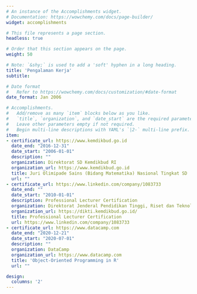 ```yaml
---
# An instance of the Accomplishments widget.
# Documentation: https://wowchemy.com/docs/page-builder/
widget: accomplishments

# This file represents a page section.
headless: true

# Order that this section appears on the page.
weight: 50

# Note: `&shy;` is used to add a 'soft' hyphen in a long heading.
title: 'Pengalaman Kerja'
subtitle:

# Date format
#   Refer to https://wowchemy.com/docs/customization/#date-format
date_format: Jan 2006

# Accomplishments.
#   Add/remove as many `item` blocks below as you like.
#   `title`, `organization`, and `date_start` are the required parameters.
#   Leave other parameters empty if not required.
#   Begin multi-line descriptions with YAML's `|2-` multi-line prefix.
item:
- certificate_url: https://www.kemdikbud.go.id
  date_end: "2016-12-31"
  date_start: "2006-01-01"
  description: ""
  organization: Direktorat SD Kemdikbud RI
  organization_url: https://www.kemdikbud.go.id
  title: Juri Olimipade Sains (Bidang Matematika) Nasional Tingkat SD
  url: ""
- certificate_url: https://www.linkedin.com/company/1083733
  date_end: ""
  date_start: "2010-01-01"
  description: Professional Lecturer Certification
  organization: Direktorat Jenderal Pendidikan Tinggi, Riset dan Teknologi Kemdikbudristek
  organization_url: https://dikti.kemdikbud.go.id/
  title: Professional Lecturer Certification
  url: https://www.linkedin.com/company/1083733
- certificate_url: https://www.datacamp.com
  date_end: "2020-12-21"
  date_start: "2020-07-01"
  description: ""
  organization: DataCamp
  organization_url: https://www.datacamp.com
  title: 'Object-Oriented Programming in R'
  url: ""

design:
  columns: '2' 
---
```

